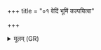 +++
title = "०१ वेदिं भूमिं कल्पयित्वा"

+++
<details><summary>मूलम् (GR)</summary>

वेदिं भूमिं कल्पयित्वा  
दिवं कृत्वा दक्षिणाम् ।  
घ्रंसं तद् अग्निं कृत्वा  
चकार विश्वम् आत्मन्वद्  
वर्षेणाज्येन रोहितः ॥
</details>